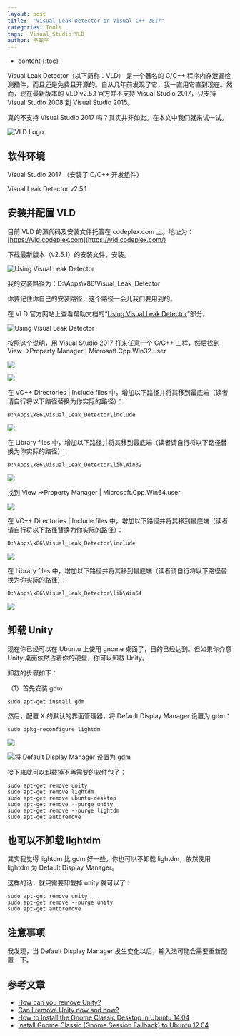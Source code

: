 ```yaml
---
layout: post
title:  "Visual Leak Detector on Visual C++ 2017"
categories: Tools
tags:  Visual_Studio VLD
author: 辛亚平
---
```


* content
{:toc}

Visual Leak Detector（以下简称：VLD） 是一个著名的 C/C++ 程序内存泄漏检测插件，而且还是免费且开源的。自从几年前发现了它，我一直用它直到现在。然而，现在最新版本的 VLD v2.5.1 官方并不支持 Visual Studio 2017，只支持 Visual Studio 2008 到 Visual Studio 2015。

真的不支持 Visual Studio 2017 吗？其实并非如此。在本文中我们就来试一试。

![VLD Logo](/attachment/daily/2017/1003/VLD_VC2017/VLD_Logo.png)



## 软件环境

Visual Studio 2017 （安装了 C/C++ 开发组件）

Visual Leak Detector v2.5.1

## 安装并配置 VLD

目前 VLD 的源代码及安装文件托管在 codeplex.com 上。地址为：[https://vld.codeplex.com](https://vld.codeplex.com/)

下载最新版本（v2.5.1）的安装文件，安装。

![Using Visual Leak Detector](/attachment/daily/2017/1003/VLD_VC2017/A01-01.png)


我的安装路径为：D:\Apps\x86\Visual_Leak_Detector

你要记住你自己的安装路径，这个路径一会儿我们要用到的。


在 VLD 官方网站上查看帮助文档的“[Using Visual Leak Detector](https://vld.codeplex.com/wikipage?title=Using%20Visual%20Leak%20Detector&referringTitle=Documentation)”部分。

![Using Visual Leak Detector](/attachment/daily/2017/1003/VLD_VC2017/VLD_How_to_use.png)

按照这个说明，用 Visual Studio 2017 打来任意一个 C/C++ 工程，然后找到 View ->Property Manager \| Microsoft.Cpp.Win32.user


![](/attachment/daily/2017/1003/VLD_VC2017/A01-03.png)

![](/attachment/daily/2017/1003/VLD_VC2017/A01-03_02.png)

在 VC++ Directories \| Include files 中，增加以下路径并将其移到最底端（读者请自行将以下路径替换为你实际的路径）：

```
D:\Apps\x86\Visual_Leak_Detector\include
```

![](/attachment/daily/2017/1003/VLD_VC2017/A01-06.png)

在 Library files 中，增加以下路径并将其移到最底端（读者请自行将以下路径替换为你实际的路径）：

```
D:\Apps\x86\Visual_Leak_Detector\lib\Win32
```

![](/attachment/daily/2017/1003/VLD_VC2017/A01-07.png)



找到 View ->Property Manager \| Microsoft.Cpp.Win64.user

![](/attachment/daily/2017/1003/VLD_VC2017/A01-08.png)

在 VC++ Directories \| Include files 中，增加以下路径并将其移到最底端（读者请自行将以下路径替换为你实际的路径）：

```
D:\Apps\x86\Visual_Leak_Detector\include
```

![](/attachment/daily/2017/1003/VLD_VC2017/A01-10.png)

在 Library files 中，增加以下路径并将其移到最底端（读者请自行将以下路径替换为你实际的路径）：

```
D:\Apps\x86\Visual_Leak_Detector\lib\Win64
```

![](/attachment/daily/2017/1003/VLD_VC2017/A01-12.png)







## 卸载 Unity

现在你已经可以在 Ubuntu 上使用 gnome 桌面了，目的已经达到。但如果你介意 Unity 桌面依然占着你的硬盘，你可以卸载 Unity。

卸载的步骤如下：

（1）首先安装 gdm

```
sudo apt-get install gdm
```

然后，配置 X 的默认的界面管理器，将 Default Display Manager 设置为 gdm：

```
sudo dpkg-reconfigure lightdm
```

![](/attachment/daily/2017/1003/Uninstall-Unity/A02-01.png)

![将 Default Display Manager 设置为 gdm](/attachment/daily/2017/1003/Uninstall-Unity/A02-02.png)


接下来就可以卸载掉不再需要的软件包了：

```
sudo apt-get remove unity
sudo apt-get remove lightdm
sudo apt-get remove ubuntu-desktop
sudo apt-get remove --purge unity
sudo apt-get remove --purge lightdm
sudo apt-get autoremove
```


## 也可以不卸载 lightdm

其实我觉得 lightdm 比 gdm 好一些。你也可以不卸载 lightdm，依然使用 lightdm 为 Default Display Manager。

这样的话，就只需要卸载掉 unity 就可以了：

```
sudo apt-get remove unity
sudo apt-get remove --purge unity
sudo apt-get autoremove
```

## 注意事项

我发现，当 Default Display Manager 发生变化以后，输入法可能会需要重新配置一下。



## 参考文章

- [How can you remove Unity?](https://askubuntu.com/questions/6302/how-can-you-remove-unity)
- [Can I remove Unity now and how?](https://askubuntu.com/questions/651013/can-i-remove-unity-now-and-how)
- [How to Install the Gnome Classic Desktop in Ubuntu 14.04](https://www.howtogeek.com/189912/how-to-install-the-gnome-classic-desktop-in-ubuntu-14.04/)
- [Install Gnome Classic (Gnome Session Fallback) to Ubuntu 12.04](http://blog.csdn.net/shaonan155/article/details/17789619)
